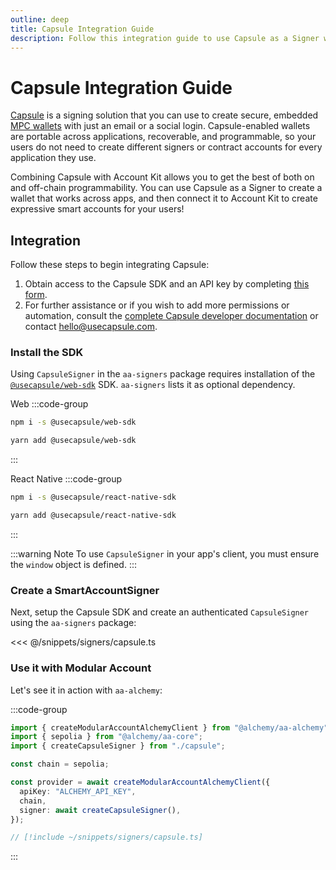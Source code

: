 ```yaml
---
outline: deep
title: Capsule Integration Guide
description: Follow this integration guide to use Capsule as a Signer with Account Kit, a vertically integrated stack for building apps that support ERC-4337 and ERC-6900.
---
```


# Capsule Integration Guide

[Capsule](https://usecapsule.com/) is a signing solution that you can use to create secure, embedded [MPC wallets](https://www.alchemy.com/overviews/mpc-wallet/?a=ak-docs) with just an email or a social login. Capsule-enabled wallets are portable across applications, recoverable, and programmable, so your users do not need to create different signers or contract accounts for every application they use.

Combining Capsule with Account Kit allows you to get the best of both on and off-chain programmability. You can use Capsule as a Signer to create a wallet that works across apps, and then connect it to Account Kit to create expressive smart accounts for your users!

## Integration

Follow these steps to begin integrating Capsule:

1. Obtain access to the Capsule SDK and an API key by completing [this form](https://form.typeform.com/to/hLaJeYJW).
2. For further assistance or if you wish to add more permissions or automation, consult the [complete Capsule developer documentation](https://docs.usecapsule.com) or contact hello@usecapsule.com.

### Install the SDK

Using `CapsuleSigner` in the `aa-signers` package requires installation of the [`@usecapsule/web-sdk`](https://capsule-org.github.io/web-sdk/) SDK. `aa-signers` lists it as optional dependency.

Web
:::code-group

```bash [npm]
npm i -s @usecapsule/web-sdk
```

```bash [yarn]
yarn add @usecapsule/web-sdk
```

:::

React Native
:::code-group

```bash [npm]
npm i -s @usecapsule/react-native-sdk
```

```bash [yarn]
yarn add @usecapsule/react-native-sdk
```

:::

:::warning Note
To use `CapsuleSigner` in your app's client, you must ensure the `window` object is defined.
:::

### Create a SmartAccountSigner

Next, setup the Capsule SDK and create an authenticated `CapsuleSigner` using the `aa-signers` package:

<<< @/snippets/signers/capsule.ts

### Use it with Modular Account

Let's see it in action with `aa-alchemy`:

:::code-group

```ts [alchemy.ts]
import { createModularAccountAlchemyClient } from "@alchemy/aa-alchemy";
import { sepolia } from "@alchemy/aa-core";
import { createCapsuleSigner } from "./capsule";

const chain = sepolia;

const provider = await createModularAccountAlchemyClient({
  apiKey: "ALCHEMY_API_KEY",
  chain,
  signer: await createCapsuleSigner(),
});
```

```ts [capsule.ts]
// [!include ~/snippets/signers/capsule.ts]
```

:::
